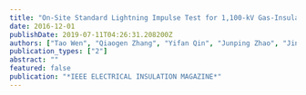 ```yaml
---
title: "On-Site Standard Lightning Impulse Test for 1,100-kV Gas-Insulated Switchgear With Large Capacitance"
date: 2016-12-01
publishDate: 2019-07-11T04:26:31.208200Z
authors: ["Tao Wen", "Qiaogen Zhang", "Yifan Qin", "Junping Zhao", "Jingtan Ma", "Zhicheng Wu", "Naoyuki Shimomura", "Fengbo Tao", "Yongyong Jia", "Yu Yin", "Weidong Shi", "Weijiang Chen"]
publication_types: ["2"]
abstract: ""
featured: false
publication: "*IEEE ELECTRICAL INSULATION MAGAZINE*"
---
```



